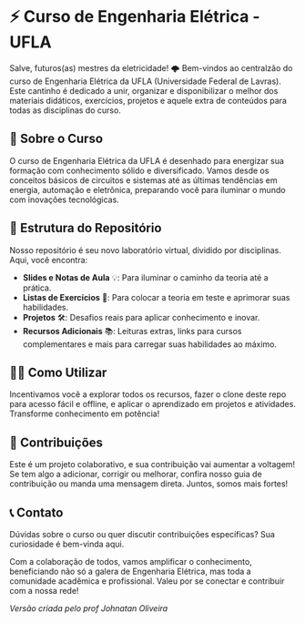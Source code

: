 # ⚡ Curso de Engenharia Elétrica - UFLA

Salve, futuros(as) mestres da eletricidade! 🌩 Bem-vindos ao centralzão do curso de Engenharia Elétrica da UFLA (Universidade Federal de Lavras). Este cantinho é dedicado a unir, organizar e disponibilizar o melhor dos materiais didáticos, exercícios, projetos e aquele extra de conteúdos para todas as disciplinas do curso.

## 📖 Sobre o Curso

O curso de Engenharia Elétrica da UFLA é desenhado para energizar sua formação com conhecimento sólido e diversificado. Vamos desde os conceitos básicos de circuitos e sistemas até as últimas tendências em energia, automação e eletrônica, preparando você para iluminar o mundo com inovações tecnológicas.

## 📂 Estrutura do Repositório

Nosso repositório é seu novo laboratório virtual, dividido por disciplinas. Aqui, você encontra:

- **Slides e Notas de Aula** 💡: Para iluminar o caminho da teoria até a prática.
- **Listas de Exercícios** 🔌: Para colocar a teoria em teste e aprimorar suas habilidades.
- **Projetos** 🛠: Desafios reais para aplicar conhecimento e inovar.
- **Recursos Adicionais** 📚: Leituras extras, links para cursos complementares e mais para carregar suas habilidades ao máximo.

## 👨‍🔧 Como Utilizar

Incentivamos você a explorar todos os recursos, fazer o clone deste repo para acesso fácil e offline, e aplicar o aprendizado em projetos e atividades. Transforme conhecimento em potência!

## 🤝 Contribuições

Este é um projeto colaborativo, e sua contribuição vai aumentar a voltagem! Se tem algo a adicionar, corrigir ou melhorar, confira nosso guia de contribuição ou manda uma mensagem direta. Juntos, somos mais fortes!

## 📞 Contato

Dúvidas sobre o curso ou quer discutir contribuições específicas? Sua curiosidade é bem-vinda aqui.

Com a colaboração de todos, vamos amplificar o conhecimento, beneficiando não só a galera de Engenharia Elétrica, mas toda a comunidade acadêmica e profissional. Valeu por se conectar e contribuir com a nossa rede!


*Versão criada pelo prof Johnatan Oliveira* 

